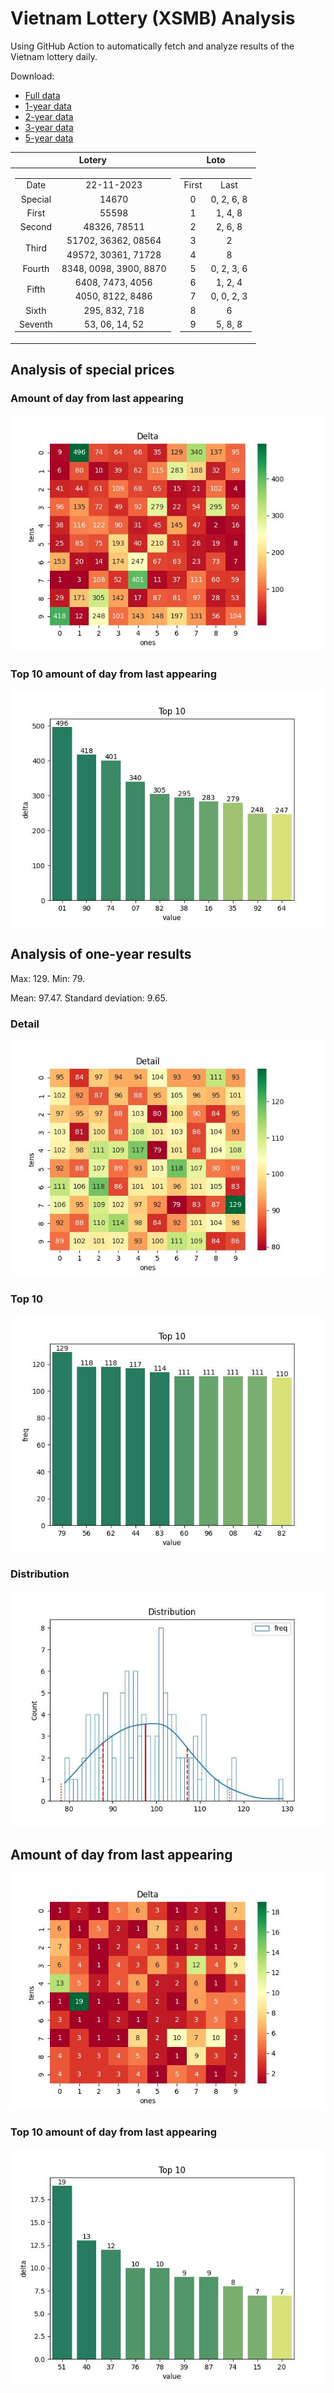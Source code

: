# Vietnam Lottery (XSMB) Analysis

Using GitHub Action to automatically fetch and analyze results of the Vietnam lottery daily.

Download:

* [Full data](https://raw.githubusercontent.com/khiemdoan/vietnam-lottery-xsmb-analysis/main/results/xsmb.csv)
* [1-year data](https://raw.githubusercontent.com/khiemdoan/vietnam-lottery-xsmb-analysis/main/results/xsmb_1_year.csv)
* [2-year data](https://raw.githubusercontent.com/khiemdoan/vietnam-lottery-xsmb-analysis/main/results/xsmb_2_year.csv)
* [3-year data](https://raw.githubusercontent.com/khiemdoan/vietnam-lottery-xsmb-analysis/main/results/xsmb_3_year.csv)
* [5-year data](https://raw.githubusercontent.com/khiemdoan/vietnam-lottery-xsmb-analysis/main/results/xsmb_5_year.csv)

| Lotery      | Loto |
| :-----------: | :-----------: |
| <table><tr><td>Date</td><td>22-11-2023</td></tr><tr><td>Special</td><td>14670</td></tr><tr><td>First</td><td>55598</td></tr><tr><td>Second</td><td>48326, 78511</td></tr><tr><td rowspan="2">Third</td><td>51702, 36362, 08564</td></tr><tr><td>49572, 30361, 71728</td></tr><tr><td>Fourth</td><td>8348, 0098, 3900, 8870</td></tr><tr><td rowspan="2">Fifth</td><td>6408, 7473, 4056</td></tr><tr><td>4050, 8122, 8486</td></tr><tr><td>Sixth</td><td>295, 832, 718</td></tr><tr><td>Seventh</td><td>53, 06, 14, 52</td></tr></table> | <table><tr><td>First</td><td>Last</td></tr><tr><td>0</td><td>0, 2, 6, 8</td></tr><tr><td>1</td><td>1, 4, 8</td></tr><tr><td>2</td><td>2, 6, 8</td></tr><tr><td>3</td><td>2</td></tr><tr><td>4</td><td>8</td></tr><tr><td>5</td><td>0, 2, 3, 6</td></tr><tr><td>6</td><td>1, 2, 4</td></tr><tr><td>7</td><td>0, 0, 2, 3</td></tr><tr><td>8</td><td>6</td></tr><tr><td>9</td><td>5, 8, 8</td></tr></table> |


<h2>Analysis of special prices</h2>

<h3>Amount of day from last appearing</h3>

![Delta](images/special_delta.jpg)

<h3>Top 10 amount of day from last appearing</h3>

![Delta top 10](images/special_delta_top_10.jpg)

<h2>Analysis of one-year results</h2>

Max: 129. Min: 79.

Mean: 97.47. Standard deviation: 9.65.

<h3>Detail</h3>

![Detail](images/heatmap.jpg)

<h3>Top 10</h3>

![Top 10](images/top-10.jpg)

<h3>Distribution</h3>

![Distribution](images/distribution.jpg)

<h2>Amount of day from last appearing</h2>

![Delta](images/delta.jpg)

<h3>Top 10 amount of day from last appearing</h3>

![Delta top 10](images/delta_top_10.jpg)